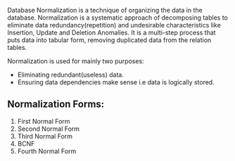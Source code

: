 Database Normalization is a technique of organizing the data in the database. Normalization is a systematic approach of decomposing tables to eliminate data redundancy(repetition) and undesirable characteristics like Insertion, Update and Deletion Anomalies. It is a multi-step process that puts data into tabular form, removing duplicated data from the relation tables.

Normalization is used for mainly two purposes:
-   Eliminating redundant(useless) data.
-   Ensuring data dependencies make sense i.e data is logically stored.

## Normalization Forms:
1. First Normal Form
2.  Second Normal Form
3.  Third Normal Form
4.  BCNF
5.  Fourth Normal Form